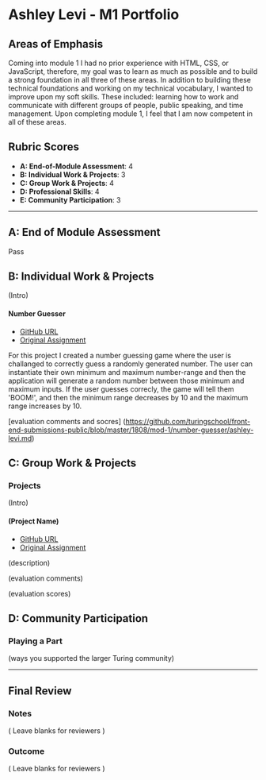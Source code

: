 # Ashley Levi - M1 Portfolio

## Areas of Emphasis

Coming into module 1 I had no prior experience with HTML, CSS, or JavaScript, therefore, my goal was to learn as much as possible and to build a strong foundation in all three of these areas. In addition to building these technical foundations and working on my technical vocabulary, I wanted to improve upon my soft skills. These included: learning how to work and communicate with different groups of people, public speaking, and time management. Upon completing module 1, I feel that I am now competent in all of these areas. 

## Rubric Scores

* **A: End-of-Module Assessment**: 4
* **B: Individual Work & Projects**: 3
* **C: Group Work & Projects**: 4
* **D: Professional Skills**: 4
* **E: Community Participation**: 3

-----------------------

## A: End of Module Assessment

Pass


## B: Individual Work & Projects

(Intro)

#### Number Guesser

* [GitHub URL](https://github.com/ashleylevi/number-guesser)
* [Original Assignment](http://frontend.turing.io/projects/number-guesser.html)

For this project I created a number guessing game where the user is challanged to correctly guess a randomly generated number.  The user can instantiate their own minimum and maximum number-range and then the application will generate a random number between those minimum and maximum inputs. If the user guesses correcly, the game will tell them 'BOOM!', and then the minimum range decreases by 10 and the maximum range increases by 10. 

[evaluation comments and socres] (https://github.com/turingschool/front-end-submissions-public/blob/master/1808/mod-1/number-guesser/ashley-levi.md)

## C: Group Work & Projects

### Projects

(Intro)

#### (Project Name)

* [GitHub URL]()
* [Original Assignment]()

(description)

(evaluation comments)

(evaluation scores)

## D: Community Participation

### Playing a Part

(ways you supported the larger Turing community)

------------------

## Final Review

### Notes

( Leave blanks for reviewers )

### Outcome

( Leave blanks for reviewers )
